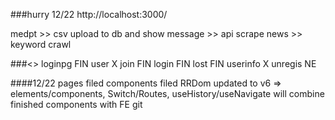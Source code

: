 ###hurry 12/22
http://localhost:3000/


medpt >> csv upload to db and show
message >> api scrape
news >> keyword crawl

###<<UI>>
loginpg FIN
user X
join FIN
login FIN
lost FIN
userinfo X
unregis NE

####12/22
pages filed
components filed
RRDom updated to v6 => elements/components, Switch/Routes, useHistory/useNavigate
will combine finished components with FE git


